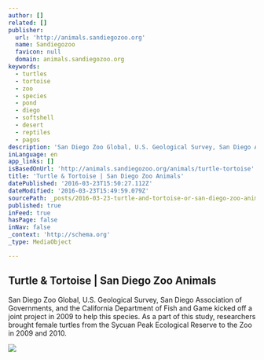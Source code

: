 ```yaml
---
author: []
related: []
publisher:
  url: 'http://animals.sandiegozoo.org'
  name: Sandiegozoo
  favicon: null
  domain: animals.sandiegozoo.org
keywords:
  - turtles
  - tortoise
  - zoo
  - species
  - pond
  - diego
  - softshell
  - desert
  - reptiles
  - pagos
description: 'San Diego Zoo Global, U.S. Geological Survey, San Diego Association of Governments, and the California Department of Fish and Game kicked off a joint project in 2009 to help this species. As a part of this study, researchers brought female turtles from the Sycuan Peak Ecological Reserve to the Zoo in 2009 and 2010.'
inLanguage: en
app_links: []
isBasedOnUrl: 'http://animals.sandiegozoo.org/animals/turtle-tortoise'
title: 'Turtle & Tortoise | San Diego Zoo Animals'
datePublished: '2016-03-23T15:50:27.112Z'
dateModified: '2016-03-23T15:49:59.079Z'
sourcePath: _posts/2016-03-23-turtle-and-tortoise-or-san-diego-zoo-animals.md
published: true
inFeed: true
hasPage: false
inNav: false
_context: 'http://schema.org'
_type: MediaObject

---
```

<article style=""><h1>Turtle &amp; Tortoise | San Diego Zoo Animals</h1><p>San Diego Zoo Global, U.S. Geological Survey, San Diego Association of Governments, and the California Department of Fish and Game kicked off a joint project in 2009 to help this species. As a part of this study, researchers brought female turtles from the Sycuan Peak Ecological Reserve to the Zoo in 2009 and 2010.</p><img src="http://animals.sandiegozoo.org/sites/default/files/juicebox_slides/tortoise_galapagos.jpg" /></article>